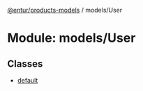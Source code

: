 [@entur/products-models](../README.md) / models/User

# Module: models/User

## Classes

- [default](../classes/models_User.default.md)
